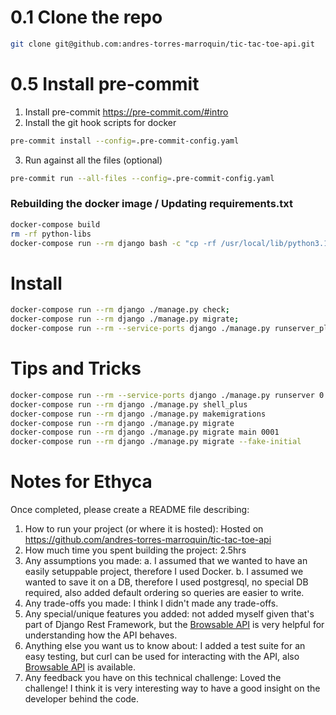 # 0.1 Clone the repo
```bash
git clone git@github.com:andres-torres-marroquin/tic-tac-toe-api.git
```

# 0.5 Install pre-commit
1. Install pre-commit https://pre-commit.com/#intro
2. Install the git hook scripts for docker
```bash
pre-commit install --config=.pre-commit-config.yaml
```
3. Run against all the files (optional)
```bash
pre-commit run --all-files --config=.pre-commit-config.yaml
```

### Rebuilding the docker image / Updating requirements.txt
```bash
docker-compose build
rm -rf python-libs
docker-compose run --rm django bash -c "cp -rf /usr/local/lib/python3.12/site-packages /code/python-libs"
```

# Install
```bash
docker-compose run --rm django ./manage.py check;
docker-compose run --rm django ./manage.py migrate;
docker-compose run --rm --service-ports django ./manage.py runserver_plus 0.0.0.0:8000
```

# Tips and Tricks
```bash
docker-compose run --rm --service-ports django ./manage.py runserver 0.0.0.0:8000
docker-compose run --rm django ./manage.py shell_plus
docker-compose run --rm django ./manage.py makemigrations
docker-compose run --rm django ./manage.py migrate
docker-compose run --rm django ./manage.py migrate main 0001
docker-compose run --rm django ./manage.py migrate --fake-initial
```


# Notes for Ethyca
Once completed, please create a README file describing:
1. How to run your project (or where it is hosted): Hosted on https://github.com/andres-torres-marroquin/tic-tac-toe-api
2. How much time you spent building the project: 2.5hrs
3. Any assumptions you made:
  a. I assumed that we wanted to have an easily setuppable project, therefore I used Docker.
  b. I assumed we wanted to save it on a DB, therefore I used postgresql, no special DB required, also added default ordering so queries are easier to write.
5. Any trade-offs you made: I think I didn't made any trade-offs.
6. Any special/unique features you added: not added myself given that's part of Django Rest Framework, but the [Browsable API](https://www.django-rest-framework.org/topics/browsable-api/) is very helpful for understanding how the API behaves.
7. Anything else you want us to know about: I added a test suite for an easy testing, but curl can be used for interacting with the API, also [Browsable API](https://www.django-rest-framework.org/topics/browsable-api/) is available.
8. Any feedback you have on this technical challenge: Loved the challenge! I think it is very interesting way to have a good insight on the developer behind the code.
